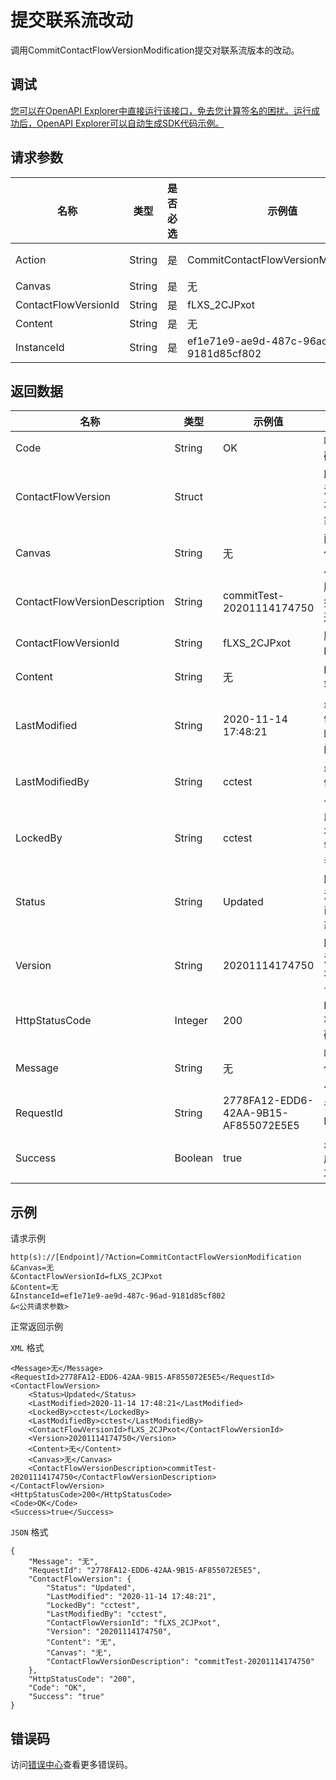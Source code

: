 # 提交联系流改动

调用CommitContactFlowVersionModification提交对联系流版本的改动。

## 调试

[您可以在OpenAPI Explorer中直接运行该接口，免去您计算签名的困扰。运行成功后，OpenAPI Explorer可以自动生成SDK代码示例。](https://api.aliyun.com/#product=CCC&api=CommitContactFlowVersionModification&type=RPC&version=2017-07-05)

## 请求参数

|名称|类型|是否必选|示例值|描述|
|--|--|----|---|--|
|Action|String|是|CommitContactFlowVersionModification|系统规定参数。取值：CommitContactFlowVersionModification。 |
|Canvas|String|是|无|画布信息。 |
|ContactFlowVersionId|String|是|fLXS\_2CJPxot|版本ID。 |
|Content|String|是|无|IVR内容。 |
|InstanceId|String|是|ef1e71e9-ae9d-487c-96ad-9181d85cf802|呼叫中心实例ID。 |

## 返回数据

|名称|类型|示例值|描述|
|--|--|---|--|
|Code|String|OK|响应码。 |
|ContactFlowVersion|Struct| |联系流版本对象。 |
|Canvas|String|无|画布信息。 |
|ContactFlowVersionDescription|String|commitTest-20201114174750|版本描述。 |
|ContactFlowVersionId|String|fLXS\_2CJPxot|版本ID。 |
|Content|String|无|IVR内容。 |
|LastModified|String|2020-11-14 17:48:21|最近修改时间。 |
|LastModifiedBy|String|cctest|最近修改人。 |
|LockedBy|String|cctest|此版本的锁定者。 |
|Status|String|Updated|联系流当前状态。 |
|Version|String|20201114174750|联系流版本号。 |
|HttpStatusCode|Integer|200|HTTP状态码。 |
|Message|String|无|响应信息。 |
|RequestId|String|2778FA12-EDD6-42AA-9B15-AF855072E5E5|请求ID。 |
|Success|Boolean|true|是否成功。 |

## 示例

请求示例

```
http(s)://[Endpoint]/?Action=CommitContactFlowVersionModification
&Canvas=无
&ContactFlowVersionId=fLXS_2CJPxot
&Content=无
&InstanceId=ef1e71e9-ae9d-487c-96ad-9181d85cf802
&<公共请求参数>
```

正常返回示例

`XML` 格式

```
<Message>无</Message>
<RequestId>2778FA12-EDD6-42AA-9B15-AF855072E5E5</RequestId>
<ContactFlowVersion>
    <Status>Updated</Status>
    <LastModified>2020-11-14 17:48:21</LastModified>
    <LockedBy>cctest</LockedBy>
    <LastModifiedBy>cctest</LastModifiedBy>
    <ContactFlowVersionId>fLXS_2CJPxot</ContactFlowVersionId>
    <Version>20201114174750</Version>
    <Content>无</Content>
    <Canvas>无</Canvas>
    <ContactFlowVersionDescription>commitTest-20201114174750</ContactFlowVersionDescription>
</ContactFlowVersion>
<HttpStatusCode>200</HttpStatusCode>
<Code>OK</Code>
<Success>true</Success>
```

`JSON` 格式

```
{
	"Message": "无",
	"RequestId": "2778FA12-EDD6-42AA-9B15-AF855072E5E5",
	"ContactFlowVersion": {
		"Status": "Updated",
		"LastModified": "2020-11-14 17:48:21",
		"LockedBy": "cctest",
		"LastModifiedBy": "cctest",
		"ContactFlowVersionId": "fLXS_2CJPxot",
		"Version": "20201114174750",
		"Content": "无",
		"Canvas": "无",
		"ContactFlowVersionDescription": "commitTest-20201114174750"
	},
	"HttpStatusCode": "200",
	"Code": "OK",
	"Success": "true"
}
```

## 错误码

访问[错误中心](https://error-center.aliyun.com/status/product/CCC)查看更多错误码。

